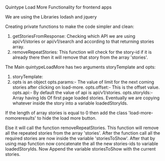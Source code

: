 Quintype Load More Functionality for frontend apps

We are using the Libraries lodash and jquery

Creating private functions to make the code simpler and clean:
1) getStoriesFromResponse: Checking which API we are using api/v1/stories or api/v1/search and according to that returning stories array.
2) removeRepeatStories: This function will check for the story-id if it is already there then it will remove that story from the array 'stories'.

The Main quintypeLoadMore has two arguments storyTemplate and opts:
1. storyTemplate:
2. opts is an object
   opts.params:- The value of limit for the next coming stories after clicking on load-more.
   opts.offset:- This is the offset value.  
   opts.api:- By default the value of api is api/v1/stories.
   opts.storyIds:- Array having Ids Of first page loaded stories. Eventually we are copying whatever inside the story into a variable loadedStoryIds.

If the length of array stories is equal to 0 then add the class 'load-more-nomoreresults' to hide the load more button.

Else it will call the function removeRepeatStories. This function will remove all the repeated stories from the array 'stories'.
After the function call all the required stories are now inside the variable 'storiesToShow'.
After that by using map function now concatenate the all the new stories-ids to variable loadedStoryIds.
Now Append the variable storiesToShow with the current stories.
